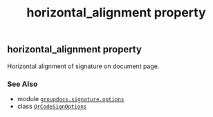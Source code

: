 ﻿---
title: horizontal_alignment property
second_title: GroupDocs.Signature for Python via .NET API References
description: 
type: docs
url: /python-net/groupdocs.signature.options/qrcodesignoptions/horizontal_alignment/
is_root: false
weight: 190
---

## horizontal_alignment property


Horizontal alignment of signature on document page.

### See Also
* module [`groupdocs.signature.options`](../../)
* class [`QrCodeSignOptions`](/signature/python-net/groupdocs.signature.options/qrcodesignoptions)
